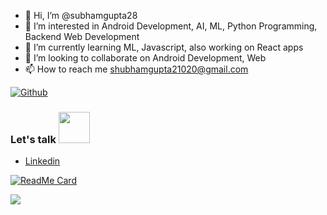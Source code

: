- 👋 Hi, I’m @subhamgupta28
- 👀 I’m interested in Android Development, AI, ML, Python Programming, Backend Web Development
- 🌱 I’m currently learning ML, Javascript, also working on React apps
- 💞️ I’m looking to collaborate on Android Development, Web
- 📫 How to reach me shubhamgupta21020@gmail.com

<!---
subhamgupta28/subhamgupta28 is a ✨ special ✨ repository because its `README.md` (this file) appears on your GitHub profile.
You can click the Preview link to take a look at your changes.
--->

[![Github](https://github-readme-stats.vercel.app/api?username=subhamgupta28&count_private=true&theme=dark&show_icons=true)](https://github.com/subhamgupta28/github-readme-stats)

### Let's talk <img src="https://media1.giphy.com/media/Qyo4wXCuIUNZJ4Qykp/giphy.gif" width="50">
  - [Linkedin](nkedin.com/in/subham-gupta-6726b91b1/)

  
 

[![ReadMe Card](https://github-readme-stats.vercel.app/api/pin/?username=subhamgupta28&repo=Loan-Management-App&theme=tokyonight)](https://github.com/subhamgupta28/Loan-Management-App)




![](https://komarev.com/ghpvc/?username=subhamgupta28&color=blue)

